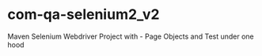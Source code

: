 com-qa-selenium2_v2
===================

Maven Selenium Webdriver Project with - Page Objects and Test under one hood


